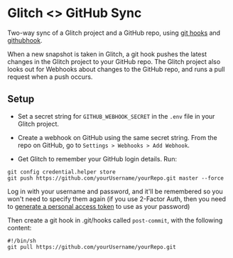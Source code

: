 # Glitch <> GitHub Sync

Two-way sync of a Glitch project and a GitHub repo, using [git hooks](https://git-scm.com/book/en/v2/Customizing-Git-Git-Hooks) and [githubhook](https://github.com/nlf/node-github-hook).

When a new snapshot is taken in Glitch, a git hook pushes the latest changes in the Glitch project to your GitHub repo. The Glitch project also looks out for Webhooks about changes to the GitHub repo, and runs a pull request when a push occurs.

## Setup

- Set a secret string for `GITHUB_WEBHOOK_SECRET` in the `.env` file in your Glitch project. 

- Create a webhook on GitHub using the same secret string. From the repo on GitHub, go to `Settings > Webhooks > Add Webhook`.

- Get Glitch to remember your GitHub login details. Run:

```
git config credential.helper store
git push https://github.com/yourUsername/yourRepo.git master --force
```

Log in with your username and password, and it'll be remembered so you won't need to specify them again (if you use 2-Factor Auth, then you need to [generate a personal access token](https://github.com/settings/tokens) to use as your password)

Then create a git hook in .git/hooks called `post-commit`, with the following content:
```
#!/bin/sh
git pull https://github.com/yourUsername/yourRepo.git
```

